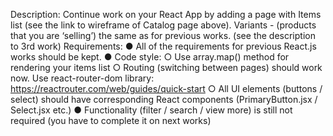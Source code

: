 Description: Continue work on your React App by adding a page with Items list (see the link to wireframe of Catalog page above).Variants -  (products that you are ‘selling’) the same as for previous works.(see the description to 3rd work)Requirements: ● All of the requirements for previous React.js works should be kept.● Code style: ○ Use array.map() method for rendering your items list○ Routing (switching between pages) should work now. Use react-router-dom library: https://reactrouter.com/web/guides/quick-start○ All UI elements (buttons / select) should have corresponding React components (PrimaryButton.jsx / Select.jsx  etc.)● Functionality (filter / search / view more) is still not required (you have to complete it on next works)